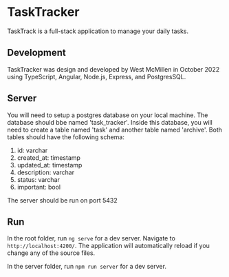 # TaskTracker

TaskTrack is a full-stack application to manage your daily tasks.

## Development

TaskTracker was design and developed by West McMillen in October 2022 using TypeScript, Angular, Node.js, Express, and PostgresSQL.

## Server

You will need to setup a postgres database on your local machine. The database should bbe named 'task_tracker'. Inside this database, you will need to create a table named 'task' and another table named 'archive'. Both tables should have the following schema:

1. id: varchar
2. created_at: timestamp
3. updated_at: timestamp
4. description: varchar
5. status: varchar
6. important: bool

The server should be run on port 5432

## Run

In the root folder, run `ng serve` for a dev server. Navigate to `http://localhost:4200/`. The application will automatically reload if you change any of the source files.

In the server folder, run `npm run server` for a dev server.
